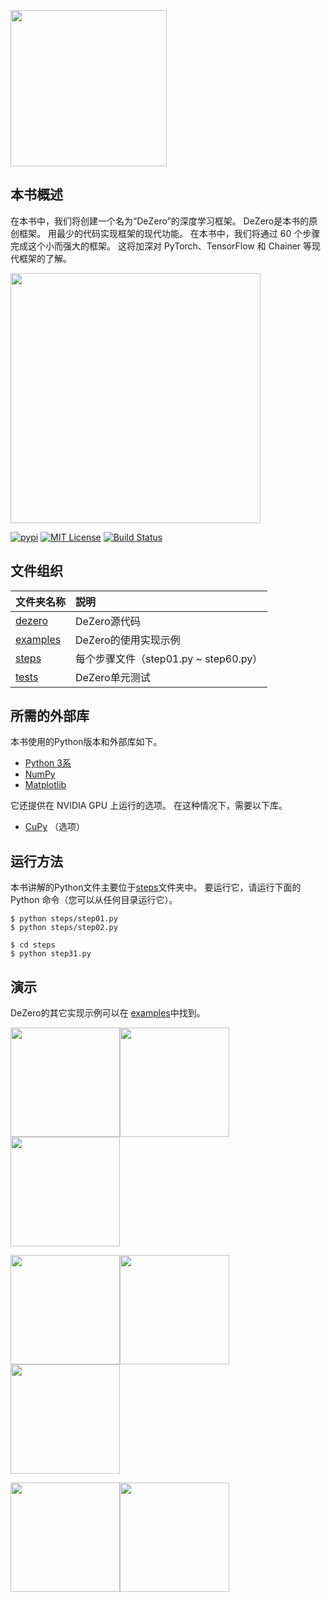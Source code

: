 <p>
<a href="https://www.amazon.co.jp/dp/4873119065/ref=cm_sw_r_tw_dp_U_x_KiA1Eb39SW14Q"><img src="https://raw.githubusercontent.com/oreilly-japan/deep-learning-from-scratch-3/images/deep-learning-from-scratch-3.png" height="250"></a>
</p>

## 本书概述

在本书中，我们将创建一个名为“DeZero”的深度学习框架。 DeZero是本书的原创框架。 用最少的代码实现框架的现代功能。 在本书中，我们将通过 60 个步骤完成这个小而强大的框架。 这将加深对 PyTorch、TensorFlow 和 Chainer 等现代框架的了解。

<p>
<img src="https://raw.githubusercontent.com/oreilly-japan/deep-learning-from-scratch-3/images/dezero_logo.png" width="400px" </p>


<p>
  <a href="https://pypi.python.org/pypi/dezero"><img
		alt="pypi"
		src="https://img.shields.io/pypi/v/dezero.svg"></a>
  <a href="https://github.com/oreilly-japan/deep-learning-from-scratch-3/blob/master/LICENSE.md"><img
		alt="MIT License"
		src="http://img.shields.io/badge/license-MIT-blue.svg"></a>
  <a href="https://travis-ci.org/oreilly-japan/deep-learning-from-scratch-3"><img
		alt="Build Status"
		src="https://travis-ci.org/oreilly-japan/deep-learning-from-scratch-3.svg?branch=master"></a>
</p>


## 文件组织

|文件夹名称 |説明         |
|:--        |:--                  |
|[dezero](/dezero)       |DeZero源代码|
|[examples](/examples)     |DeZero的使用实现示例|
|[steps](/steps)|每个步骤文件（step01.py ~ step60.py）|
|[tests](/tests)|DeZero单元测试|


## 所需的外部库

本书使用的Python版本和外部库如下。

- [Python 3系](https://docs.python.org/3/)
- [NumPy](https://numpy.org/)
- [Matplotlib](https://matplotlib.org/)

它还提供在 NVIDIA GPU 上运行的选项。 在这种情况下，需要以下库。

- [CuPy](https://cupy.chainer.org/) （选项）


## 运行方法

本书讲解的Python文件主要位于[steps](/steps)文件夹中。
要运行它，请运行下面的 Python 命令（您可以从任何目录运行它）。

```
$ python steps/step01.py
$ python steps/step02.py

$ cd steps
$ python step31.py
```

## 演示

DeZero的其它实现示例可以在 [examples](/examples)中找到。

[<img src="https://raw.githubusercontent.com/oreilly-japan/deep-learning-from-scratch-3/images/example_tanh.png" height="175"/>](https://github.com/oreilly-japan/deep-learning-from-scratch-3/tree/tanh)[<img src="https://raw.githubusercontent.com/oreilly-japan/deep-learning-from-scratch-3/images/example_spiral.png" height="175"/>](/examples/spiral.py)[<img src="https://raw.githubusercontent.com/oreilly-japan/deep-learning-from-scratch-3/images/example_gpu.png" height="175"/>](https://colab.research.google.com/github/oreilly-japan/deep-learning-from-scratch-3/blob/master/examples/mnist_colab_gpu.ipynb)

[<img src="https://raw.githubusercontent.com/oreilly-japan/deep-learning-from-scratch-3/images/gan.gif" height="175"/>](/examples/gan.py)[<img src="https://raw.githubusercontent.com/oreilly-japan/deep-learning-from-scratch-3/images/vae.png" height="175"/>](/examples/vae.py)[<img src="https://raw.githubusercontent.com/oreilly-japan/deep-learning-from-scratch-3/images/grad_cam.png" height="175"/>](/examples/grad_cam.py)

[<img src="https://raw.githubusercontent.com/oreilly-japan/deep-learning-from-scratch-3/images/style_transfer.png" height="175"/>](/examples/style_transfer.py)[<img src="https://raw.githubusercontent.com/oreilly-japan/deep-learning-from-scratch-3/images/pythonista.png" height="175"/>](https://github.com/oreilly-japan/deep-learning-from-scratch-3/wiki/DeZero%E3%82%92iPhone%E3%81%A7%E5%8B%95%E3%81%8B%E3%81%99)

